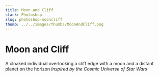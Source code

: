 ```yaml
---
title: Moon and Cliff
stack: Photoshop
slug: photoshop-mooncliff
thumb: ../../images/thumbs/MoonAndCliff.png
---
```



# Moon and Cliff

A cloaked individual overlooking a cliff edge with a moon and a distant planet on the horizon 
*Inspired by the Cosmic Universe of Star Wars*